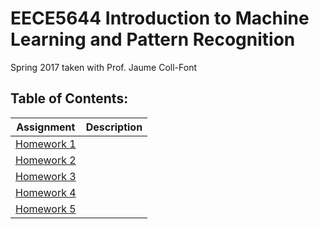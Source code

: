 # EECE5644 Introduction to Machine Learning and Pattern Recognition 
Spring 2017 taken with Prof. Jaume Coll-Font    

## Table of Contents:
|Assignment                   |Description                          |
|-----------------------------|-------------------------------------|
|[Homework 1][1]              |                                     |
|[Homework 2][2]              |                                     |
|[Homework 3][3]              |                                     |
|[Homework 4][4]              |                                     |
|[Homework 5][5]              |                                     |


[1]: https://github.com/tjyiiuan/Graduate-Courses/tree/master/EECE5644-Introduction-to-Machine-Learning-and-Pattern-Recognition/Homework-1
[2]: https://github.com/tjyiiuan/Graduate-Courses/tree/master/EECE5644-Introduction-to-Machine-Learning-and-Pattern-Recognition/Homework-2
[3]: https://github.com/tjyiiuan/Graduate-Courses/tree/master/EECE5644-Introduction-to-Machine-Learning-and-Pattern-Recognition/Homework-3
[4]: https://github.com/tjyiiuan/Graduate-Courses/tree/master/EECE5644-Introduction-to-Machine-Learning-and-Pattern-Recognition/Homework-4
[5]: https://github.com/tjyiiuan/Graduate-Courses/tree/master/EECE5644-Introduction-to-Machine-Learning-and-Pattern-Recognition/Homework-5
